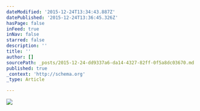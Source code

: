 ```yaml
---
dateModified: '2015-12-24T13:34:43.887Z'
datePublished: '2015-12-24T13:36:45.326Z'
hasPage: false
inFeed: true
inNav: false
starred: false
description: ''
title: ''
author: []
sourcePath: _posts/2015-12-24-dd9337a6-da14-4327-82ff-0f5a8dc03670.md
published: true
_context: 'http://schema.org'
_type: Article

---
```

![](https://the-grid-user-content.s3-us-west-2.amazonaws.com/04d6197f-2b15-497c-a4cd-b83f9768f1db.jpg)